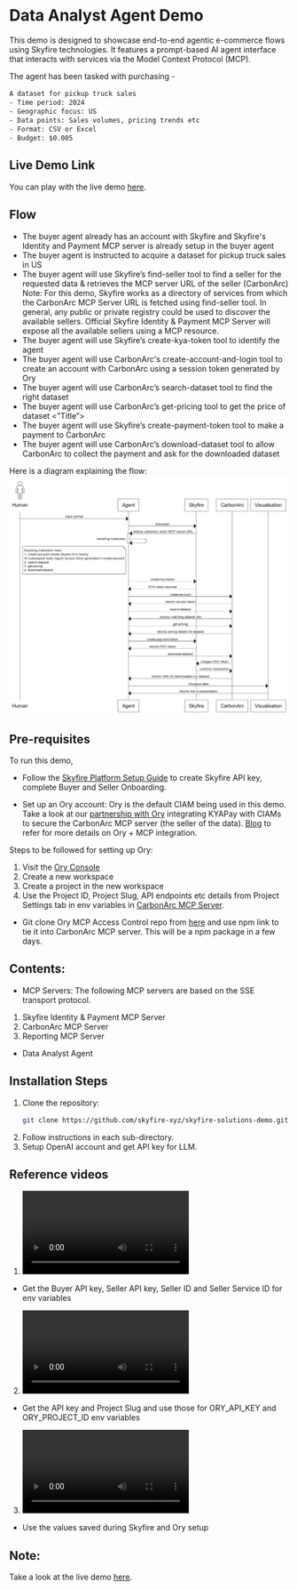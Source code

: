# Data Analyst Agent Demo

This demo is designed to showcase end-to-end agentic e-commerce flows using Skyfire technologies. It features a prompt-based AI agent interface that interacts with services via the Model Context Protocol (MCP).

The agent has been tasked with purchasing -
```
A dataset for pickup truck sales
- Time period: 2024
- Geographic focus: US
- Data points: Sales volumes, pricing trends etc
- Format: CSV or Excel
- Budget: $0.005
```

## Live Demo Link
You can play with the live demo [here](https://data-analyst-agent-demo-74464367970.us-central1.run.app).

## Flow

- The buyer agent already has an account with Skyfire and Skyfire's Identity and Payment MCP server is already setup in the buyer agent
- The buyer agent is instructed to acquire a dataset for pickup truck sales in US
- The buyer agent will use Skyfire’s find-seller tool to find a seller for the requested data & retrieves the MCP server URL of the seller (CarbonArc)
Note: 
For this demo, Skyfire works as a directory of services from which the CarbonArc MCP Server URL is fetched using find-seller tool. In general, any public or private registry could be used to discover the available sellers. Official Skyfire Identity & Payment MCP Server will expose all the available sellers using a MCP resource.
- The buyer agent will use Skyfire’s create-kya-token tool to identify the agent
- The buyer agent will use CarbonArc's create-account-and-login tool to create an account with CarbonArc using a session token generated by Ory
- The buyer agent will use CarbonArc’s search-dataset tool to find the right dataset
- The buyer agent will use CarbonArc’s get-pricing tool to get the price of dataset <”Title”>
- The buyer agent will use Skyfire’s create-payment-token tool to make a payment to CarbonArc
- The buyer agent will use CarbonArc’s download-dataset tool to allow CarbonArc to collect the payment and ask for the downloaded dataset

Here is a diagram explaining the flow:
![WebSequence Flow Diagram](https://github.com/skyfire-xyz/skyfire-solutions-demo/blob/main/static/images/websequence_flow_diagram.png?raw=true)

## Pre-requisites

To run this demo, 
- Follow the [Skyfire Platform Setup Guide](https://docs.skyfire.xyz/docs/introduction) to create Skyfire API key, complete Buyer and Seller Onboarding.

- Set up an Ory account: 
Ory is the default CIAM being used in this demo. Take a look at our [partnership with Ory](https://www.ory.sh/blog/enabling-the-agentic-economy-with-ory-and-skyfire) integrating KYAPay with CIAMs to secure the CarbonArc MCP server (the seller of the data).
[Blog](https://www.ory.sh/blog/agentic-ai-security-mcp-oauth) to refer for more details on Ory + MCP integration.

Steps to be followed for setting up Ory:
1. Visit the [Ory Console](https://console.ory.sh)
2. Create a new workspace
3. Create a project in the new workspace
4. Use the Project ID, Project Slug, API endpoints etc details from Project Settings tab in env variables in [CarbonArc MCP Server](https://github.com/skyfire-xyz/skyfire-solutions-demo/tree/main/mcp-servers/carbonarc-seller-server).

- Git clone Ory MCP Access Control repo from [here](https://github.com/jhickmanit/mcp-access-control) and use npm link to tie it into CarbonArc MCP server. This will be a npm package in a few days. 

## Contents: 

- MCP Servers:
The following MCP servers are based on the SSE transport protocol.
1. Skyfire Identity & Payment MCP Server
2. CarbonArc MCP Server
3. Reporting MCP Server

- Data Analyst Agent

## Installation Steps

1.  Clone the repository:
    ```bash
    git clone https://github.com/skyfire-xyz/skyfire-solutions-demo.git
    ```
2. Follow instructions in each sub-directory.
3. Setup OpenAI account and get API key for LLM.

## Reference videos
1. ![Skyfire setup](https://github.com/skyfire-xyz/skyfire-solutions-demo/blob/main/static/videos/skyfire_setup.mov)
  - Get the Buyer API key, Seller API key, Seller ID and Seller Service ID for env variables
2. ![Ory setup](https://github.com/skyfire-xyz/skyfire-solutions-demo/blob/main/static/videos/ory_setup.mov)
  - Get the API key and Project Slug and use those for ORY_API_KEY and ORY_PROJECT_ID env variables
3. ![Demo setup](https://github.com/skyfire-xyz/skyfire-solutions-demo/blob/main/static/videos/demo_setup.mov)
  - Use the values saved during Skyfire and Ory setup

## Note:
Take a look at the live demo [here](https://data-analyst-agent-demo-74464367970.us-central1.run.app).
